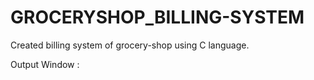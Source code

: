 # GROCERYSHOP_BILLING-SYSTEM
Created billing system of grocery-shop using C language.

Output Window :

